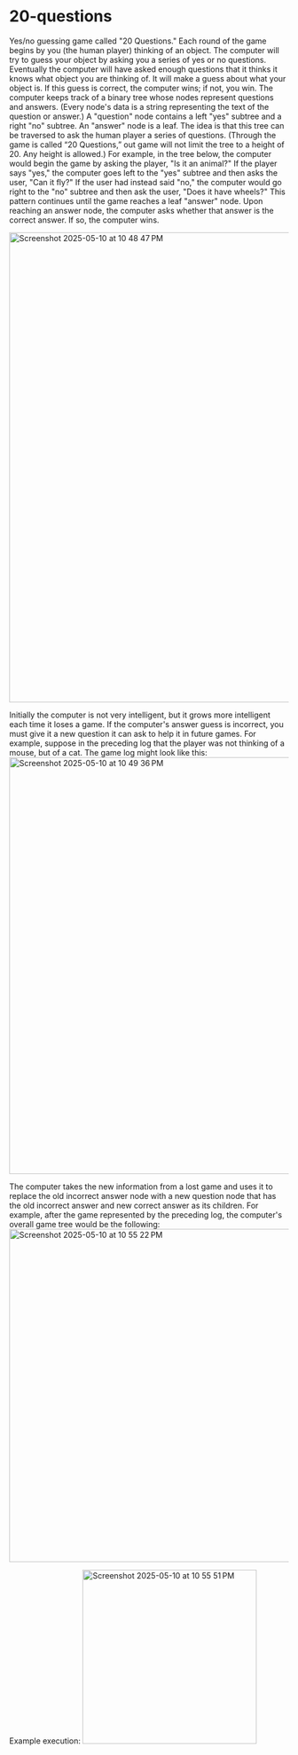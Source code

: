 # 20-questions
Yes/no guessing game called "20 Questions." Each round of the game begins by
you (the human player) thinking of an object. The computer will try to guess your object by asking you a series of yes or
no questions. Eventually the computer will have asked enough questions that it thinks it knows what object you are
thinking of. It will make a guess about what your object is. If this guess is correct, the computer wins; if not, you win.
The computer keeps track of a binary tree whose nodes represent questions and answers. (Every node's data is a string
representing the text of the question or answer.) A "question" node contains a left "yes" subtree and a right "no" subtree.
An "answer" node is a leaf. The idea is that this tree can be traversed to ask the human player a series of questions.
(Through the game is called “20 Questions,” out game will not limit the tree to a height of 20. Any height is allowed.)
For example, in the tree below, the computer would begin the game by asking the player, "Is it an animal?" If the player
says "yes," the computer goes left to the "yes" subtree and then asks the user, "Can it fly?" If the user had instead said
"no," the computer would go right to the "no" subtree and then ask the user, "Does it have wheels?"
This pattern continues until the game reaches a leaf "answer" node. Upon reaching an answer node, the computer asks
whether that answer is the correct answer. If so, the computer wins.

<img width="848" alt="Screenshot 2025-05-10 at 10 48 47 PM" src="https://github.com/user-attachments/assets/fb1affc7-162a-4d44-b779-f860778fbf8e" />

Initially the computer is not very intelligent, but it grows more intelligent each time it loses a game. If the computer's
answer guess is incorrect, you must give it a new question it can ask to help it in future games. For example, suppose in
the preceding log that the player was not thinking of a mouse, but of a cat. The game log might look like this:
<img width="752" alt="Screenshot 2025-05-10 at 10 49 36 PM" src="https://github.com/user-attachments/assets/ab6ac656-ce60-4ec8-93ac-02fe5eec6bbd" />

The computer takes the new information from a lost game and uses it to replace the old incorrect answer node with a new
question node that has the old incorrect answer and new correct answer as its children. For example, after the game
represented by the preceding log, the computer's overall game tree would be the following:
<img width="601" alt="Screenshot 2025-05-10 at 10 55 22 PM" src="https://github.com/user-attachments/assets/7dc82d5f-7a4c-41f3-a2ae-ff95dc07525e" />

Example execution: 
<img width="314" alt="Screenshot 2025-05-10 at 10 55 51 PM" src="https://github.com/user-attachments/assets/487f0f84-1fb5-4ade-ab21-69a192f25326" />




